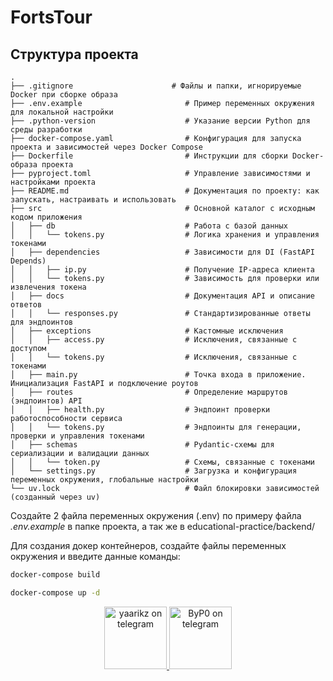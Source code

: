 # FortsTour

## Структура проекта
```text
.
├── .gitignore                      # Файлы и папки, игнорируемые Docker при сборке образа
├── .env.example                       # Пример переменных окружения для локальной настройки
├── .python-version                    # Указание версии Python для среды разработки
├── docker-compose.yaml                # Конфигурация для запуска проекта и зависимостей через Docker Compose
├── Dockerfile                         # Инструкции для сборки Docker-образа проекта
├── pyproject.toml                     # Управление зависимостями и настройками проекта
├── README.md                          # Документация по проекту: как запускать, настраивать и использовать
├── src                                # Основной каталог с исходным кодом приложения
│   ├── db                             # Работа с базой данных
│   │   └── tokens.py                  # Логика хранения и управления токенами
│   ├── dependencies                   # Зависимости для DI (FastAPI Depends)
│   │   ├── ip.py                      # Получение IP-адреса клиента
│   │   └── tokens.py                  # Зависимость для проверки или извлечения токена
│   ├── docs                           # Документация API и описание ответов
│   │   └── responses.py               # Стандартизированные ответы для эндпоинтов
│   ├── exceptions                     # Кастомные исключения
│   │   ├── access.py                  # Исключения, связанные с доступом
│   │   └── tokens.py                  # Исключения, связанные с токенами
│   ├── main.py                        # Точка входа в приложение. Инициализация FastAPI и подключение роутов
│   ├── routes                         # Определение маршрутов (эндпоинтов) API
│   │   ├── health.py                  # Эндпоинт проверки работоспособности сервиса
│   │   └── tokens.py                  # Эндпоинты для генерации, проверки и управления токенами
│   ├── schemas                        # Pydantic-схемы для сериализации и валидации данных
│   │   └── token.py                   # Схемы, связанные с токенами
│   └── settings.py                    # Загрузка и конфигурация переменных окружения, глобальные настройки
└── uv.lock                            # Файл блокировки зависимостей (созданный через uv)                 
```

Создайте 2 файла переменных окружения (.env) по примеру файла *.env.example* в папке проекта, а так же в educational-practice/backend/

Для создания докер контейнеров, создайте файлы переменных окружения и введите данные команды:

```bash
docker-compose build

docker-compose up -d
```

<div id="footer" align="center">
    <a href="https://t.me/yaarikz">
        <img src="https://cdn4.cdn-telegram.org/file/S595bsS8j_f-kb40DiEl7X8UF2Br515JNjPuCJAqoUHkOE0SB7pQr8oI4trGTJZYFcESdOs0kuhoxt2NijLFR6cNH618c58iRO4mlEqUMM1JzDcBvWz9Lk7TbAaCcIM4cTTm7AOi5vIPiyfQQ7KX0OK2R9PIy3hUc6uwk3WRS_ASa7flpDf3yQ2XjVLkpL9W83oV9iaosUMqOVC_soRChThne21kVQzkcQZj4iLYbzGKZu2jdSDmnkor41LNjW0XE-8r7ej6cPwXSJpHbp7_OnZv7VUAGptOqHomF_fjquwxKhg-IqDWILbcxTc12Q448XSospOM606sP6dU961A_w.jpg" 
             style="width: 100px; height: 100px; " 
             alt="yaarikz on telegram"/>
    </a>
    <a href="https://t.me/ecco_gtr">
        <img src="https://cdn4.cdn-telegram.org/file/c8COFzedLh9RENxthKzCq2PWth7WMclXOc37ZeOJsm2ZJRGJnp3YKUcnpCB5FojxTkAYB5yE4Yy7XPe_GV_NuRWeowG62gZoG7WPvB4TPIIucTfR4TybnuUv3ZTQndPHfI_Nd-3_yxu7chQ0egeH99oTN7bVqf5zLQCwXcCgLqQMr1tX7pikFT3xkmiW0xYW2Qkb1Joi0ckqq3zmq3UFPNeIngoYhxziPN-6yT-ZIx8OJWJW6Bnbea61nwPG4z_ll9wZe5fBk0UWIEbd3-ie7IqlNFGltDmtn5RmPRfTuv2-buV5a-wyKNhDflYLmnWC9l7jIOAW4G8fxdrlm8_PNA.jpg" 
             style="width: 100px; height: 100px; " 
             alt="ByP0 on telegram"/>
    </a>
</div>